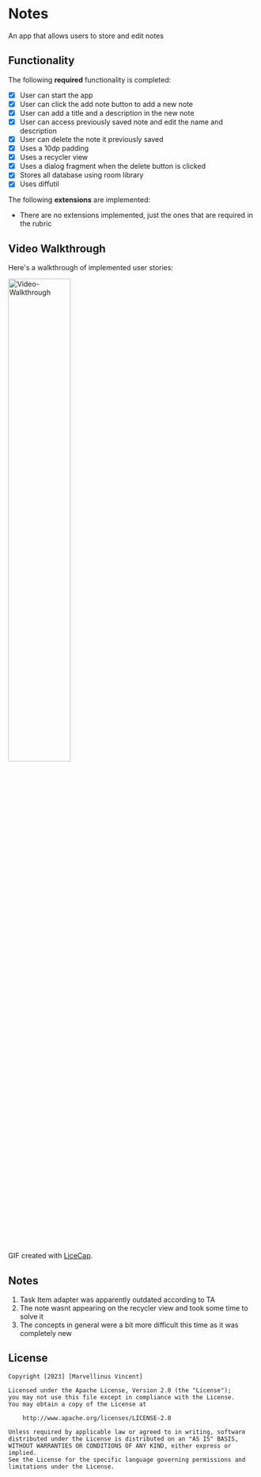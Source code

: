 # Notes

An app that allows users to store and edit notes

## Functionality 

The following **required** functionality is completed:

* [x] User can start the app
* [x] User can click the add note button to add a new note
* [x] User can add a title and a description in the new note
* [x] User can access previously saved note and edit the name and description
* [x] User can delete the note it previously saved
* [x] Uses a 10dp padding
* [x] Uses a recycler view
* [x] Uses a dialog fragment when the delete button is clicked
* [x] Stores all database using room library
* [x] Uses diffutil

The following **extensions** are implemented:

* There are no extensions implemented, just the ones that are required in the rubric 

## Video Walkthrough

Here's a walkthrough of implemented user stories:

<img src='Video-Walkthrough.gif' title='Video-Walkthrough' width='50%' alt='Video-Walkthrough' />

GIF created with [LiceCap](http://www.cockos.com/licecap/).

## Notes

1. Task Item adapter was apparently outdated according to TA
2. The note wasnt appearing on the recycler view and took some time to solve it
3. The concepts in general were a bit more difficult this time as it was completely new

## License

    Copyright [2023] [Marvellinus Vincent]

    Licensed under the Apache License, Version 2.0 (the "License");
    you may not use this file except in compliance with the License.
    You may obtain a copy of the License at

        http://www.apache.org/licenses/LICENSE-2.0

    Unless required by applicable law or agreed to in writing, software
    distributed under the License is distributed on an "AS IS" BASIS,
    WITHOUT WARRANTIES OR CONDITIONS OF ANY KIND, either express or implied.
    See the License for the specific language governing permissions and
    limitations under the License.
